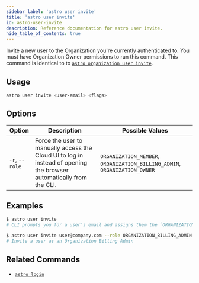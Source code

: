```yaml
---
sidebar_label: 'astro user invite'
title: 'astro user invite'
id: astro-user-invite
description: Reference documentation for astro user invite.
hide_table_of_contents: true
---
```


Invite a new user to the Organization you're currently authenticated to. You must have Organization Owner permissions to run this command. This command is identical to to [`astro organization user invite`](cli/astro-organizatin.md).

## Usage

```sh
astro user invite <user-email> <flags>
```

## Options

| Option              | Description                                                                                   | Possible Values                                 |
| ------------------- | --------------------------------------------------------------------------------------------- | ----------------------------------------------- |
| `-r`, `--role` | Force the user to manually access the Cloud UI to log in instead of opening the browser automatically from the CLI.           | `ORGANIZATION_MEMBER`, `ORGANIZATION_BILLING_ADMIN`, `ORGANIZATION_OWNER`|

## Examples

```sh
$ astro user invite
# CLI prompts you for a user's email and assigns them the `ORGANIZATION_MEMBER` role by default

$ astro user invite user@company.com --role ORGANIZATION_BILLING_ADMIN
# Invite a user as an Organization Billing Admin
```

## Related Commands

- [`astro login`](cli/astro-login.md)